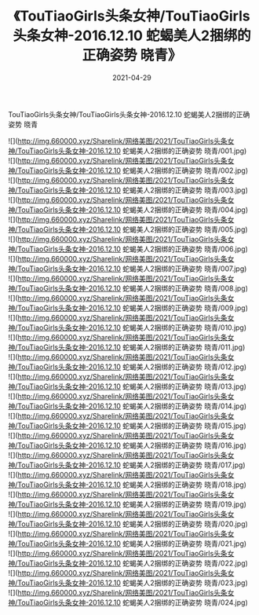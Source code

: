 ﻿---
layout: post
title:  《TouTiaoGirls头条女神/TouTiaoGirls头条女神-2016.12.10 蛇蝎美人2捆绑的正确姿势 晓青》
date:   2021-04-29
img: http://img.660000.xyz/Sharelink/网络美图/2021/TouTiaoGirls头条女神/TouTiaoGirls头条女神-2016.12.10 蛇蝎美人2捆绑的正确姿势 晓青/000.jpg
categories: [美女, 清纯, 唯美]
---

TouTiaoGirls头条女神/TouTiaoGirls头条女神-2016.12.10 蛇蝎美人2捆绑的正确姿势 晓青

 ![](http://img.660000.xyz/Sharelink/网络美图/2021/TouTiaoGirls头条女神/TouTiaoGirls头条女神-2016.12.10 蛇蝎美人2捆绑的正确姿势 晓青/001.jpg) <br>![](http://img.660000.xyz/Sharelink/网络美图/2021/TouTiaoGirls头条女神/TouTiaoGirls头条女神-2016.12.10 蛇蝎美人2捆绑的正确姿势 晓青/002.jpg) <br>![](http://img.660000.xyz/Sharelink/网络美图/2021/TouTiaoGirls头条女神/TouTiaoGirls头条女神-2016.12.10 蛇蝎美人2捆绑的正确姿势 晓青/003.jpg) <br>![](http://img.660000.xyz/Sharelink/网络美图/2021/TouTiaoGirls头条女神/TouTiaoGirls头条女神-2016.12.10 蛇蝎美人2捆绑的正确姿势 晓青/004.jpg) <br>![](http://img.660000.xyz/Sharelink/网络美图/2021/TouTiaoGirls头条女神/TouTiaoGirls头条女神-2016.12.10 蛇蝎美人2捆绑的正确姿势 晓青/005.jpg) <br>![](http://img.660000.xyz/Sharelink/网络美图/2021/TouTiaoGirls头条女神/TouTiaoGirls头条女神-2016.12.10 蛇蝎美人2捆绑的正确姿势 晓青/006.jpg) <br>![](http://img.660000.xyz/Sharelink/网络美图/2021/TouTiaoGirls头条女神/TouTiaoGirls头条女神-2016.12.10 蛇蝎美人2捆绑的正确姿势 晓青/007.jpg) <br>![](http://img.660000.xyz/Sharelink/网络美图/2021/TouTiaoGirls头条女神/TouTiaoGirls头条女神-2016.12.10 蛇蝎美人2捆绑的正确姿势 晓青/008.jpg) <br>![](http://img.660000.xyz/Sharelink/网络美图/2021/TouTiaoGirls头条女神/TouTiaoGirls头条女神-2016.12.10 蛇蝎美人2捆绑的正确姿势 晓青/009.jpg) <br>![](http://img.660000.xyz/Sharelink/网络美图/2021/TouTiaoGirls头条女神/TouTiaoGirls头条女神-2016.12.10 蛇蝎美人2捆绑的正确姿势 晓青/010.jpg) <br>![](http://img.660000.xyz/Sharelink/网络美图/2021/TouTiaoGirls头条女神/TouTiaoGirls头条女神-2016.12.10 蛇蝎美人2捆绑的正确姿势 晓青/011.jpg) <br>![](http://img.660000.xyz/Sharelink/网络美图/2021/TouTiaoGirls头条女神/TouTiaoGirls头条女神-2016.12.10 蛇蝎美人2捆绑的正确姿势 晓青/012.jpg) <br>![](http://img.660000.xyz/Sharelink/网络美图/2021/TouTiaoGirls头条女神/TouTiaoGirls头条女神-2016.12.10 蛇蝎美人2捆绑的正确姿势 晓青/013.jpg) <br>![](http://img.660000.xyz/Sharelink/网络美图/2021/TouTiaoGirls头条女神/TouTiaoGirls头条女神-2016.12.10 蛇蝎美人2捆绑的正确姿势 晓青/014.jpg) <br>![](http://img.660000.xyz/Sharelink/网络美图/2021/TouTiaoGirls头条女神/TouTiaoGirls头条女神-2016.12.10 蛇蝎美人2捆绑的正确姿势 晓青/015.jpg) <br>![](http://img.660000.xyz/Sharelink/网络美图/2021/TouTiaoGirls头条女神/TouTiaoGirls头条女神-2016.12.10 蛇蝎美人2捆绑的正确姿势 晓青/016.jpg) <br>![](http://img.660000.xyz/Sharelink/网络美图/2021/TouTiaoGirls头条女神/TouTiaoGirls头条女神-2016.12.10 蛇蝎美人2捆绑的正确姿势 晓青/017.jpg) <br>![](http://img.660000.xyz/Sharelink/网络美图/2021/TouTiaoGirls头条女神/TouTiaoGirls头条女神-2016.12.10 蛇蝎美人2捆绑的正确姿势 晓青/018.jpg) <br>![](http://img.660000.xyz/Sharelink/网络美图/2021/TouTiaoGirls头条女神/TouTiaoGirls头条女神-2016.12.10 蛇蝎美人2捆绑的正确姿势 晓青/019.jpg) <br>![](http://img.660000.xyz/Sharelink/网络美图/2021/TouTiaoGirls头条女神/TouTiaoGirls头条女神-2016.12.10 蛇蝎美人2捆绑的正确姿势 晓青/020.jpg) <br>![](http://img.660000.xyz/Sharelink/网络美图/2021/TouTiaoGirls头条女神/TouTiaoGirls头条女神-2016.12.10 蛇蝎美人2捆绑的正确姿势 晓青/021.jpg) <br>![](http://img.660000.xyz/Sharelink/网络美图/2021/TouTiaoGirls头条女神/TouTiaoGirls头条女神-2016.12.10 蛇蝎美人2捆绑的正确姿势 晓青/022.jpg) <br>![](http://img.660000.xyz/Sharelink/网络美图/2021/TouTiaoGirls头条女神/TouTiaoGirls头条女神-2016.12.10 蛇蝎美人2捆绑的正确姿势 晓青/023.jpg) <br>![](http://img.660000.xyz/Sharelink/网络美图/2021/TouTiaoGirls头条女神/TouTiaoGirls头条女神-2016.12.10 蛇蝎美人2捆绑的正确姿势 晓青/024.jpg) <br>